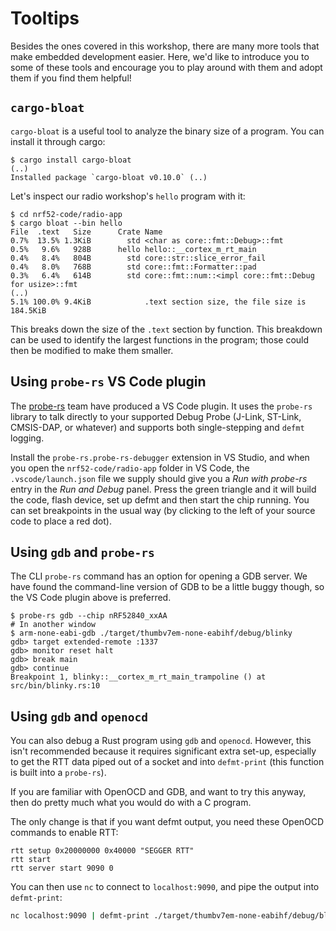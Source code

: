 # Tooltips

Besides the ones covered in this workshop, there are many more tools that make embedded development easier.
Here, we'd like to introduce you to some of these tools and encourage you to play around with them and adopt them if you find them helpful!

## `cargo-bloat`

`cargo-bloat` is a useful tool to analyze the binary size of a program. You can install it through cargo:

```console
$ cargo install cargo-bloat
(..)
Installed package `cargo-bloat v0.10.0` (..)
```

Let's inspect our radio workshop's `hello` program with it:

```console
$ cd nrf52-code/radio-app
$ cargo bloat --bin hello
File  .text   Size      Crate Name
0.7%  13.5% 1.3KiB        std <char as core::fmt::Debug>::fmt
0.5%   9.6%   928B      hello hello::__cortex_m_rt_main
0.4%   8.4%   804B        std core::str::slice_error_fail
0.4%   8.0%   768B        std core::fmt::Formatter::pad
0.3%   6.4%   614B        std core::fmt::num::<impl core::fmt::Debug for usize>::fmt
(..)
5.1% 100.0% 9.4KiB            .text section size, the file size is 184.5KiB
```

This breaks down the size of the `.text` section by function. This breakdown can be used to identify the largest functions in the program; those could then be modified to make them smaller.

## Using `probe-rs` VS Code plugin

The [probe-rs](https://probe.rs) team have produced a VS Code plugin. It uses the `probe-rs` library to talk directly to your supported Debug Probe (J-Link, ST-Link, CMSIS-DAP, or whatever) and supports both single-stepping and `defmt` logging.

Install the `probe-rs.probe-rs-debugger` extension in VS Studio, and when you open the `nrf52-code/radio-app` folder in VS Code, the `.vscode/launch.json` file we supply should give you a *Run with probe-rs* entry in the *Run and Debug* panel. Press the green triangle and it will build the code, flash device, set up defmt and then start the chip running. You can set breakpoints in the usual way (by clicking to the left of your source code to place a red dot).

## Using `gdb` and `probe-rs`

The CLI `probe-rs` command has an option for opening a GDB server. We have found the command-line version of GDB to be a little buggy though, so the VS Code plugin above is preferred.

```console
$ probe-rs gdb --chip nRF52840_xxAA
# In another window
$ arm-none-eabi-gdb ./target/thumbv7em-none-eabihf/debug/blinky
gdb> target extended-remote :1337
gdb> monitor reset halt
gdb> break main
gdb> continue
Breakpoint 1, blinky::__cortex_m_rt_main_trampoline () at src/bin/blinky.rs:10
```

## Using `gdb` and `openocd`

You can also debug a Rust program using `gdb` and `openocd`. However, this isn't recommended because it requires significant extra set-up, especially to get the RTT data piped out of a socket and into `defmt-print` (this function is built into a `probe-rs`).

If you are familiar with OpenOCD and GDB, and want to try this anyway, then do pretty much what you would do with a C program.

The only change is that if you want defmt output, you need these OpenOCD commands to enable RTT:

```text
rtt setup 0x20000000 0x40000 "SEGGER RTT"
rtt start
rtt server start 9090 0
```

You can then use `nc` to connect to `localhost:9090`, and pipe the output into `defmt-print`:

```sh
nc localhost:9090 | defmt-print ./target/thumbv7em-none-eabihf/debug/blinky
```
